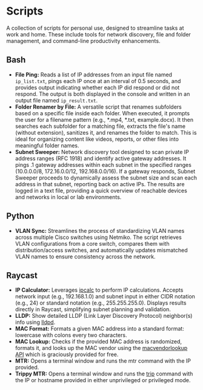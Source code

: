 # Scripts

A collection of scripts for personal use, designed to streamline tasks at work and home. These include tools for network discovery, file and folder management, and command-line productivity enhancements.

## Bash

* **File Ping:** Reads a list of IP addresses from an input file named `ip_list.txt`, pings each IP once at an interval of 0.5 seconds, and provides output indicating whether each IP did respond or did not respond. The output is both displayed in the console and written in an output file named `ip_result.txt`.
* **Folder Renamer by File:** A versatile script that renames subfolders based on a specific file inside each folder. When executed, it prompts the user for a filename pattern (e.g., *.mp4, *.txt, example.docx). It then searches each subfolder for a matching file, extracts the file's name (without extension), sanitizes it, and renames the folder to match. This is ideal for organizing content like videos, reports, or other files into meaningful folder names.
* **Subnet Sweeper:** Network discovery tool designed to scan private IP address ranges (RFC 1918) and identify active gateway addresses. It pings .1 gateway addresses within each subnet in the specified ranges (10.0.0.0/8, 172.16.0.0/12, 192.168.0.0/16). If a gateway responds, Subnet Sweeper proceeds to dynamically assess the subnet size and scan each address in that subnet, reporting back on active IPs. The results are logged in a text file, providing a quick overview of reachable devices and networks in local or lab environments.

## Python

* **VLAN Sync:** Streamlines the process of standardizing VLAN names across multiple Cisco switches using Netmiko. The script retrieves VLAN configurations from a core switch, compares them with distribution/access switches, and automatically updates mismatched VLAN names to ensure consistency across the network.

## Raycast

* **IP Calculator:** Leverages [ipcalc](https://github.com/kjokjo/ipcalc) to perform IP calculations. Accepts network input (e.g., 192.168.1.0) and subnet input in either CIDR notation (e.g., 24) or standard notation (e.g., 255.255.255.0). Displays results directly in Raycast, simplifying subnet planning and validation.
* **LLDP:** Show detailed LLDP (Link Layer Discovery Protocol) neighbor(s) info using [lldpd](https://lldpd.github.io/).
* **MAC Format:** Formats a given MAC address into a standard format: lowercase with colons every two characters.
* **MAC Lookup:** Checks if the provided MAC address is randomized, formats it, and looks up the MAC vendor using the [macvendorlookup API](https://www.macvendorlookup.com/) which is graciously provided for free.
* **MTR:** Opens a terminal window and runs the mtr command with the IP provided.
* **Trippy MTR:** Opens a terminal window and runs the [trip](https://github.com/fujiapple852/trippy) command with the IP or hostname provided in either unprivileged or privileged mode.
